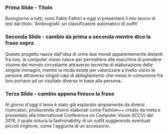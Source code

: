 ### Prima Slide - Titolo 
Buongiorno a tutti, sono Fabio Fattori e oggi vi presenterò il mio lavoro di tesi dal titolo: 'AmbrogioAI: un classificatore automatico di outfit'
### Seconda Slide - cambio da prima a seconda mentre dico la frase sopra
Questo progetto nasce dall'idea di unire due mondi apparentemente distanti fra loro, la computer vision nasce per permettere alle macchine di prendere visione del mondo circostante attraverso tecniche di elaborazione delle singole immagini, mentre la moda esiste per valorizzare a livello visivo le persone attraverso singoli capi di abbigliamento che messi in comunione fra loro portano ad un risultato diverso in base alla persona.
### Terza Slide - cambio appena finisco la frase
Al giorno d'oggi il tema è stato già esplorato ampiamente da diversi ricercatori, producendo diversi elaborati come Fashion++ creato da meta e presentato alla International Conference on Computer Vision (ICCV) del 2019, il quale misura la fashionability di un outfit suggerendo eventuali piccoli migliorie, come l'aggiunta di un accessorio.
